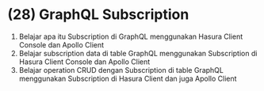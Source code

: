 # (28) GraphQL Subscription

1. Belajar apa itu Subscription di GraphQL menggunakan Hasura Client Console dan Apollo Client
2. Belajar subscription data di table GraphQL menggunakan Subscription di Hasura Client Console dan Apollo Client
3. Belajar operation CRUD dengan Subscription di table GraphQL menggunakan Subscription di Hasura Client dan juga Apollo Client
